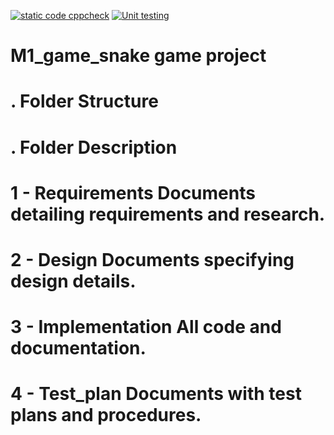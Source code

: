 [![static code cppcheck](https://github.com/sridi17/M1_game_snake-game-project/actions/workflows/cppcheck.yml/badge.svg)](https://github.com/sridi17/M1_game_snake-game-project/actions/workflows/cppcheck.yml)
[![Unit testing](https://github.com/sridi17/M1_game_snake-game-project/actions/workflows/unit-test.yml/badge.svg)](https://github.com/sridi17/M1_game_snake-game-project/actions/workflows/unit-test.yml)



# M1_game_snake game project


# . Folder Structure #
# . Folder Description #
# 1 - Requirements Documents detailing requirements and research. #
# 2 - Design Documents specifying design details. #
# 3 - Implementation All code and documentation. #
# 4 - Test_plan Documents with test plans and procedures. #

